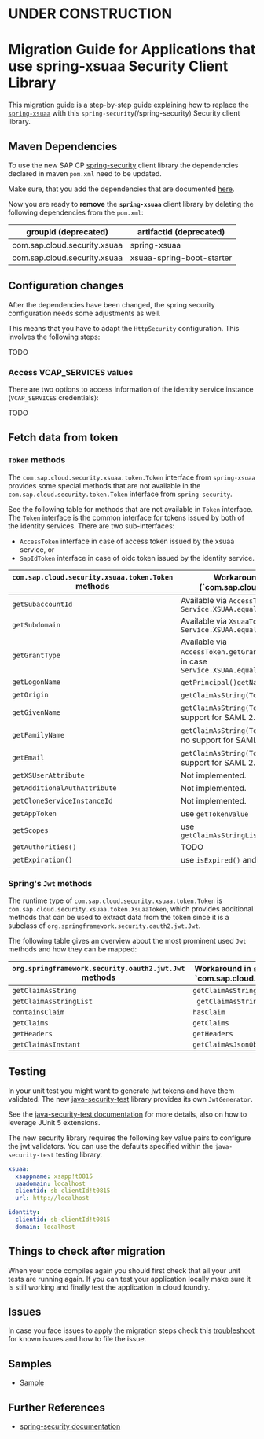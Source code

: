 # UNDER CONSTRUCTION 
# Migration Guide for Applications that use spring-xsuaa Security Client Library

This migration guide is a step-by-step guide explaining how to replace the [`spring-xsuaa`](/spring-xsuaa) with this ``spring-security``(/spring-security) Security client library.

## Maven Dependencies
To use the new SAP CP [spring-security](/spring-security) client library the dependencies declared in maven `pom.xml` need to be updated.

Make sure, that you add the dependencies that are documented [here](/spring-security#maven-dependencies).

Now you are ready to **remove** the **`spring-xsuaa`** client library by deleting the following dependencies from the `pom.xml`:

groupId (deprecated) | artifactId (deprecated) 
--- | --- 
com.sap.cloud.security.xsuaa | spring-xsuaa
com.sap.cloud.security.xsuaa | xsuaa-spring-boot-starter


## Configuration changes
After the dependencies have been changed, the spring security configuration needs some adjustments as well.

This means that you have to adapt the `HttpSecurity` configuration. This involves the following steps:

TODO


### Access VCAP_SERVICES values
There are two options to access information of the identity service instance (`VCAP_SERVICES` credentials):

TODO


## Fetch data from token

### `Token` methods
The `com.sap.cloud.security.xsuaa.token.Token` interface from `spring-xsuaa` provides some special methods that are not available in
the `com.sap.cloud.security.token.Token` interface from `spring-security`.

See the following table for methods that are not available in ```Token``` interface. The ```Token``` interface is the common interface for tokens issued by both of the identity services. There are two sub-interfaces: 
- ```AccessToken``` interface in case of access token issued by the xsuaa service, or 
- ```SapIdToken``` interface in case of oidc token issued by the identity service.


| `com.sap.cloud.security.xsuaa.token.Token` methods       | Workaround in `spring.security` (`com.sap.cloud.security.token.Token)                                                                                      |
|-------------------------|--------------------------------------------------------------------------------------------------|
| `getSubaccountId`          | Available via `AccessToken` interface in case ```Service.XSUAA.equals(token.getService())```                                                                         |`
| `getSubdomain`          | Available via `XsuaaToken` implementation in case ```Service.XSUAA.equals(token.getService())``` 
| `getGrantType`          | Available via `AccessToken.getGrantType().toString()` interface in case ```Service.XSUAA.equals(token.getService())```   
| `getLogonName`            | `getPrincipal()getName()`. 
| `getOrigin`            | ```getClaimAsString(TokenClaims.ORIGIN)```.
| `getGivenName`          | ```getClaimAsString(TokenClaims.GIVEN_NAME)```. :bulb: no support for SAML 2.0 - XSUAA mapping.
| `getFamilyName`          | ``getClaimAsString(TokenClaims.FAMILY_NAME)``. :bulb: no support for SAML 2.0 - XSUAA mapping.
| `getEmail`          | ``getClaimAsString(TokenClaims.EMAIL)``. :bulb: no support for SAML 2.0 - XSUAA mapping.
| `getXSUserAttribute`          | Not implemented.
| `getAdditionalAuthAttribute`  | Not implemented.
| `getCloneServiceInstanceId`  | Not implemented.
| `getAppToken`  | use `getTokenValue`
| `getScopes`  | use `getClaimAsStringList(TokenClaims.XSUAA.SCOPES)`
| `getAuthorities()`  | TODO
| `getExpiration()`  | use `isExpired()` and `getExpiration()` instead.

### Spring's `Jwt` methods

The runtime type of `com.sap.cloud.security.xsuaa.token.Token` is `com.sap.cloud.security.xsuaa.token.XsuaaToken`, which provides additional methods that can be used to extract data from the token since it is a subclass of
`org.springframework.security.oauth2.jwt.Jwt`. 

The following table gives an overview about the most prominent used ``Jwt`` methods and how they can be mapped:

|`org.springframework.security.oauth2.jwt.Jwt` methods       | Workaround in `spring.security` (using `com.sap.cloud.security.token.Token)                                                                                      |
|-------------------------|--------------------------------------------------------------------------------------------------|
| `getClaimAsString`       | `getClaimAsString` |
| `getClaimAsStringList`  | ` getClaimAsStringList` |
| `containsClaim`          | `hasClaim` |
| `getClaims`              | `getClaims` |
| `getHeaders`             | `getHeaders` |
| `getClaimAsInstant`      | `getClaimAsJsonObject().getAsInstant()` |


## Testing
In your unit test you might want to generate jwt tokens and have them validated. The new
[java-security-test](/java-security-test) library provides its own `JwtGenerator`. 

See the [java-security-test documentation](/java-security-test) for more details, also on how to leverage JUnit 5 extensions.

The new security library requires the following key value pairs to configure the jwt validators. You can use the defaults specified within the ``java-security-test`` testing library.

````yaml
xsuaa:
  xsappname: xsapp!t0815
  uaadomain: localhost
  clientid: sb-clientId!t0815
  url: http://localhost

identity:
  clientid: sb-clientId!t0815
  domain: localhost
````


## Things to check after migration 
When your code compiles again you should first check that all your unit tests are running again. If you can test your
application locally make sure it is still working and finally test the application in cloud foundry.


## Issues
In case you face issues to apply the migration steps check this [troubleshoot](README.md#troubleshoot) for known issues and how to file the issue.

## Samples
- [Sample](/samples/spring-security-hybrid-usage)    

## Further References
- [spring-security documentation](/spring-security/README.md)
